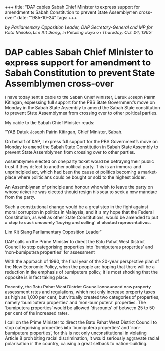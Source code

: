+++ 
title: "DAP cables Sabah Chief Minister to express support for amendment to Sabah Constitution to prevent State Assemblymen cross-over"
date: "1985-10-24"
tags:
+++

_by Parliamentary Opposition Leader, DAP Secretary-General and MP for Kota Melaka, Lim Kit Siang, in Petaling Jaya on Thursday, Oct. 24, 1985:_

# DAP cables Sabah Chief Minister to express support for amendment to Sabah Constitution to prevent State Assemblymen cross-over
					
I have today sent a cable to the Sabah Chief Minister, Daruk Joseph Pairin Kitingan, expressing full support for the PBS State Government’s move on Monday in the Sabah State Assembly to amend the Sabah State constitution to prevent State Assemblymen from crossing over to other political parties.</u>

My cable to the Sabah Chief Minister reads:

“YAB Datuk Joseph Pairin Kitingan,
Chief Minister, 
Sabah.

On behalf of DAP, I express full support for the PBS Government’s move on Monday to amend the Sabah State Constitution in Sabah State Assembly to prevent State Assemblymen from crossing over to other parties.

Assemblymen elected on one party ticket would be betraying their public trust if they defect to another political party. This is an immoral and unprincipled act, which had been the cause of politics becoming a market-place where politicians could be bought or sold to the highest bidder.

An Assemblyman of principle and honour who wish to leave the party on whose ticket he was elected should resign his seat to seek a now mandate from the party.

Such a constitutional change would be a great step in the fight against moral corruption in politics in Malaysia, and it is my hope that the Federal Constitution, as well as other State Constitutions, would be amended to put a stop to such unseemly ‘buying and selling’ of elected representatives.

Lim Kit Siang
Parliamentary Opposition
Leader”

DAP calls on the Prime Minister to direct the Batu Pahat West District Council to stop categorising properties into ‘bumiputeras properties’ and ‘non-bumiputera properties’ for assessment		

With the approach of 1990, the final year of the 20-year perspective plan of the New Economic Policy, when the people are hoping that there will be a reduction in the emphasis of bumiputera policy, it is most shocking that the opposite is in fact taking place.

Recently, the Batu Pahat West District Council announced new property assessment rates and regulations, which not only increase property taxes as high as 1,000 per cent, but virtually created two categories of properties, namely ‘bumiputera properties’ and ‘non-bumiputera’ properties. The ‘bumiputera properties’ would be allowed ‘discounts’ of between 25 to 50 per cent of the increased rates.

I call on the Prime Minister to direct the Batu Pahat West District Council to stop categorising properties into ‘bumiputera properties’ and ‘non-bumiputera properties’, for this is not only unconstitutional in violating Article 8 prohibiting racial discrimination, it would seriously aggravate racial polarisation in the country, causing a great setback to nation-building.
 

